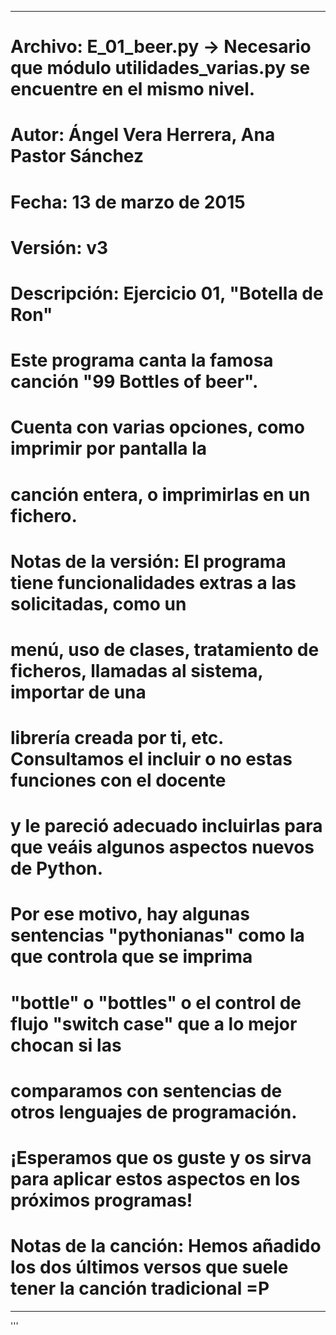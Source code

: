 --------------------------------------------------------------------------------------------------
# Archivo: E_01_beer.py  -> Necesario que módulo utilidades_varias.py se encuentre en el mismo nivel.
#
# Autor: Ángel Vera Herrera, Ana Pastor Sánchez
#
# Fecha: 13 de marzo de 2015
#
# Versión: v3
#
# Descripción: Ejercicio 01, "Botella de Ron"
#  Este programa canta la famosa canción "99 Bottles of beer".
#  Cuenta con varias opciones, como imprimir por pantalla la
#   canción entera, o imprimirlas en un fichero.
#
# Notas de la versión: El programa tiene funcionalidades extras a las solicitadas, como un 
#  menú, uso de clases, tratamiento de ficheros, llamadas al sistema, importar de una 
#  librería creada por ti, etc. Consultamos el incluir o no estas funciones con el docente
#  y le pareció adecuado incluirlas para que veáis algunos aspectos nuevos de Python.
#  Por ese motivo, hay algunas sentencias "pythonianas" como la que controla que se imprima 
#  "bottle" o "bottles" o el control de flujo "switch case" que a lo mejor chocan si las 
#  comparamos con sentencias de otros lenguajes de programación. 
#  ¡Esperamos que os guste y os sirva para aplicar estos aspectos en los próximos programas!
#
# Notas de la canción: Hemos añadido los dos últimos versos que suele tener la canción tradicional =P
--------------------------------------------------------------------------------------------------
'''
